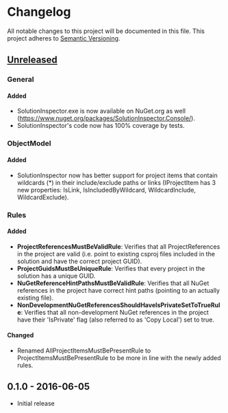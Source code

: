 # Changelog

All notable changes to this project will be documented in this file.
This project adheres to [Semantic Versioning](http://semver.org/).

## [Unreleased](https://github.com/chrischu/SolutionInspector/compare/v0.1.0...HEAD)
### General
#### Added
* SolutionInspector.exe is now available on NuGet.org as well (<https://www.nuget.org/packages/SolutionInspector.Console/>).
* SolutionInspector's code now has 100% coverage by tests.

### ObjectModel
#### Added
* SolutionInspector now has better support for project items that contain wildcards (*) in their include/exclude paths or links (IProjectItem has 3 new properties: IsLink, IsIncludedByWildcard, WildcardInclude, WildcardExclude).

### Rules
#### Added
* **ProjectReferencesMustBeValidRule**: Verifies that all ProjectReferences in the project are valid (i.e. point to existing csproj files included in the solution and have the correct project GUID).
* **ProjectGuidsMustBeUniqueRule**: Verifies that every project in the solution has a unique GUID.
* **NuGetReferenceHintPathsMustBeValidRule**: Verifies that all NuGet references in the project have correct hint paths (pointing to an actually existing file). 
* **NonDevelopmentNuGetReferencesShouldHaveIsPrivateSetToTrueRule**: Verifies that all non-development NuGet references in the project have their 'IsPrivate' flag (also referred to as 'Copy Local') set to true. 

#### Changed
* Renamed AllProjectItemsMustBePresentRule to ProjectItemsMustBePresentRule to be more in line with the newly added rules.

## 0.1.0 - 2016-06-05

* Initial release